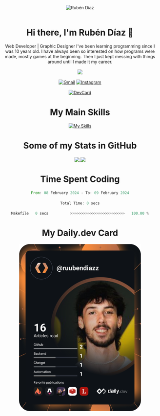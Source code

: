 <div align="center">
	<img src="./.img/yo_github_readme.png" alt="Rubén Díaz" width=200/><br><br>
	
	
 # Hi there, I'm Rubén Díaz 👋

  Web Developer | Graphic Designer
  I've been learning programming since I was 10 years old. I have always been so interested on how programs were made, mostly games at the beginning. Then I just kept messing with things around until I made it my career.
  <br>
  <br>
  <a href="https://www.github.com/rubendiazzz" target="_blank" rel="noreferrer"><img
src="https://img.shields.io/github/followers/rubendiazzz?logo=github&style=for-the-badge&color=D14836&labelColor=E4405F" /></a>


  <a href="mailto:rubendfraga@gmail.com">![Gmail](https://img.shields.io/badge/Gmail-D14836?style=for-the-badge&logo=gmail&logoColor=white)</a>
  <a href="https://www.instagram.com/ruubendiazz">![Instagram](https://img.shields.io/badge/Instagram-%23E4405F.svg?style=for-the-badge&logo=Instagram&logoColor=white)</a><br><br>
  [![DevCard](https://github.com/rubendiazzz/rubendiazzz/actions/workflows/DevCard.yml/badge.svg?branch=master)](https://github.com/rubendiazzz/rubendiazzz/actions/workflows/DevCard.yml)

  # My Main Skills
  [![My Skills](https://skillicons.dev/icons?i=js,html,css,c,cpp,cs,react,astro,mysql,mongo)](https://skillicons.dev)

  # Some of my Stats in GitHub
  <a href="https://github.com/anuraghazra/github-readme-stats">
    <img height=150 align="center" src="https://github-readme-stats.vercel.app/api?username=rubendiazzz&show_icons=true&theme=dracula" />
  </a>
  <a href="https://github.com/anuraghazra/convoychat">
    <img height=150 align="center" src="https://github-readme-stats.vercel.app/api/top-langs/?username=anuraghazra&hide_progress=true" />
  </a>

# Time Spent Coding
<!--START_SECTION:waka-->

```rust
From: 08 February 2024 - To: 09 February 2024

Total Time: 0 secs

Makefile   0 secs          >>>>>>>>>>>>>>>>>>>>>>>>>   100.00 %
```

<!--END_SECTION:waka-->

# My Daily.dev Card

<a href="https://app.daily.dev/ruubendiazz"><img src="https://github.com/rubendiazzz/rubendiazzz/blob/master/devcard.svg" width="400" alt="Ruben Diaz's Dev Card"/></a>


</div>
